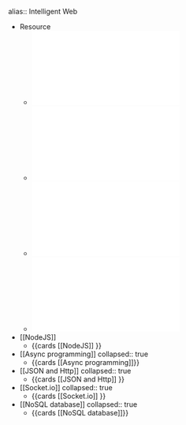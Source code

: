 alias::  Intelligent Web

- Resource
	- ![COM3504-6504_Week2_Lecture3.pdf](../assets/COM3504-6504_Week2_Lecture3_1676538319219_0.pdf)
	- ![COM3504-6504_Week2_Lecture4.pdf](../assets/COM3504-6504_Week2_Lecture4_1676538327402_0.pdf)
	- ![COM3504-6504_Week3_Lecture5.pdf](../assets/COM3504-6504_Week3_Lecture5_1677143820359_0.pdf)
	- ![COM3504-6504_Week3_Lecture6.pdf](../assets/COM3504-6504_Week3_Lecture6_1677143827745_0.pdf)
- [[NodeJS]]
	- {{cards [[NodeJS]] }}
- [[Async programming]]
  collapsed:: true
	- {{cards [[Async programming]]}}
- [[JSON and Http]]
  collapsed:: true
	- {{cards [[JSON and Http]] }}
- [[Socket.io]]
  collapsed:: true
	- {{cards [[Socket.io]] }}
- [[NoSQL database]]
  collapsed:: true
	- {{cards [[NoSQL database]]}}
